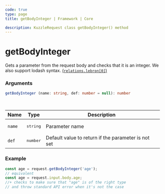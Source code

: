 ```yaml
---
code: true
type: page
title: getBodyInteger | Framework | Core

description: KuzzleRequest class getBodyInteger() method
---
```


# getBodyInteger

<SinceBadge version="2.16.9" />

Gets a parameter from the request body and checks that it is an integer.
We also support lodash syntax. [(`relations.lebron[0]`)](https://lodash.com/docs/4.17.15#get)

### Arguments

```ts
getBodyInteger (name: string, def: number = null): number
```

</br>

| Name   | Type              | Description    |
|--------|-------------------|----------------|
| `name` | <pre>string</pre> | Parameter name |
| `def` | <pre>number</pre> | Default value to return if the parameter is not set |


### Example

```ts
const age = request.getBodyInteger('age');
// equivalent
const age = request.input.body.age;
//+ checks to make sure that "age" is of the right type
// and throw standard API error when it's not the case
```
